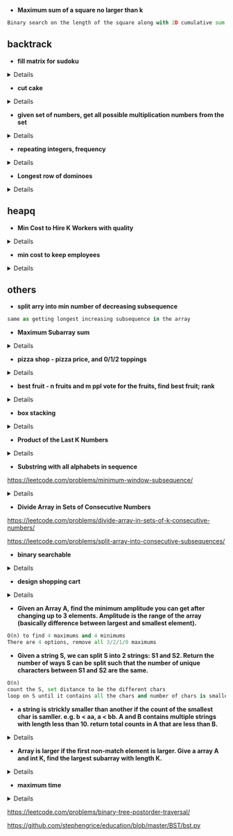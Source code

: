 * **Maximum sum of a square no larger than k**

```python
Binary search on the length of the square along with 2D cumulative sum
```

## backtrack

* **fill matrix for sudoku**
<details>

```python
def myrow(pos, n):
    # Returns a list of indices of all elements in the row containing position
    output = []
    pos = pos % n
    return list(range(pos,n**2,n))
    
def mycol(pos, n):
    # Returns a list of indices of all elements in the column containing position
    output = []
    pos = (pos // n)*n
    return list(range(pos, pos +n))

def top_diagonal(n):
    # Returns a list of indices of all elements in the top left to bottom right diagonal
    return [i*n + i for i in range(n)]

def other_diagonal(n):
    # Returns a list of indices of all elements in top right to bottom left diagonal
    return [i*n + n - i - 1 for i in range(n)]

def issafe(board, pos, x, n):
    # Returns True if x can be placed on the board
    global global_sum
    if(board[pos] is not None):
        return False
    if(x in board):
        return False
    if(pos == myrow(pos, n)[-1]):
        if(x + sum([board[r] for r in myrow(pos, n)[:-1]]) != global_sum):
            return False
    if(pos == mycol(pos, n)[-1]):
        if(x + sum([board[r] for r in mycol(pos, n)[:-1]]) != global_sum):
            return False
    if(pos == top_diagonal(n)[-1]):
        if(x + sum([board[r] for r in top_diagonal(n)[:-1]]) != global_sum):
            return False
    if(pos == other_diagonal(n)[-1]):
        if(x + sum([board[r] for r in other_diagonal(n)[:-1]]) != global_sum):
            return False
    return True

def fill(board, pos, n):
    #Backtracking through the board
    if(pos >= n**2):
        return True
    for num in range(1, n**2+1):
        if(issafe(board, pos, num, n)):
            board[pos] = num
            if(fill(board, pos+1, n)):
                return True
            else:
                board[pos] = None
    return False

n = 3
global_sum = n*(n**2+1)/2
board = [None]*(n**2)
val = fill(board, 0, n)
output = []
for i in range(n):
    output.append(board[i*n:i*n+n])
print(output)
print(val)
```
</details>

* **cut cake**
<details>

```Java
// Complexity O((H*W*K)*(H+W))
int main() {
    int H = 10;
    int W = 10;
    int k = 5;
    vector<vector<char>> cake = {
        {'v', 'v', 'v', 'v', 'v', 'v', 'v', 'v', 'v', 'v'},
        {'v', 'v', 'v', 'v', 'v', 'v', 'v', 'v', 'v', 'v'},
        {'v', 'v', 'v', 'v', 'v', 'v', 'v', 'v', 'v', 'v'},
        {'v', 'v', 'v', 'v', 'v', 'v', 'v', 'v', 'v', 'v'},
        {'v', 'v', 'v', 'v', 'v', 'v', 'v', 'v', 'v', 'v'},
        {'v', 'v', 'v', 'v', 'v', 'v', 'v', 'v', 'v', 'v'},
        {'v', 'v', 'v', 'v', 'v', 'v', 'v', 'v', 'v', 'v'},
        {'v', 'v', 'v', 'v', 'v', 'v', 'v', 'v', 'v', 'v'},
        {'v', 'v', 'v', 'v', 'v', 'v', 'v', 'v', 'v', 'v'},
        {'v', 'v', 'v', 'v', 'v', 'v', 'v', 'v', 'v', 'v'}
    };
    
    vector<vector<int>> staw(H+1, vector<int>(W+1, 0));
    
    staw[H-1][W-1] = (cake[H-1][W-1] == 'v') ? 1 : 0;
    
    for(int i = H-1;i>=0;i--) {
        for(int j = W-1;j>=0;j--) {
            if (i == H-1 && j == W-1) {
                staw[H-1][W-1] = (cake[H-1][W-1] == 'v') ? 1 : 0;
            } else if (i == H-1) {
                staw[i][j] = (cake[i][j] == 'v' ? 1 : 0) + staw[i][j+1];
            } else if (j == W-1) {
                staw[i][j] = (cake[i][j] == 'v' ? 1 : 0) + staw[i+1][j];
            } else {
                staw[i][j] = (cake[i][j] == 'v' ? 1 : 0) + staw[i+1][j] + staw[i][j+1] - staw[i+1][j+1];
            }
        }
    }
    
    vector<vector<vector<int>>> dp(H+1, vector<vector<int>>(W+1, vector<int>(k+1, 0)));
    
    
    for(int i = H-1;i>=0;i--) {
        for(int j = W-1;j>=0;j--) {
            dp[i][j][0] = 0;
            dp[i][j][1] = ((staw[i][j] > 0) ? 1 : 0);
            if (i == H-1 && j == W-1) {
                continue;
            }
            for(int cuts = 2;cuts <= k; cuts++) {
                int curr = staw[i][j];
                for(int row = i;row < H-1;row++) {
                    if (staw[row+1][j] < curr){
                        dp[i][j][cuts] += dp[row+1][j][cuts-1];
                    }
                }
                // Cutting Ways vertically
                for(int col = j;col < W-1;col++) {
                    if (staw[i][col+1] < curr){
                        dp[i][j][cuts] += dp[i][col+1][cuts-1];
                    }
                }
            }
        }
    }
    
    cout<<dp[0][0][k];
}
```
</details>

* **given set of numbers, get all possible multiplication numbers from the set**
<details>

```java
vector<int> Get(vector<int> A) {
  vector<int> ans{1};
  for (int i = 0; i < A.size(); ++i) {
    int size = ans.size();
    for (int j = 0; j < size; ++j) {
      ans.emplace_back(A[i] * ans[j]);
    }
  }

  return ans;
}
```
</details>

* **repeating integers, frequency**
<details>

```python
def hasRepeats(nums, repeats):

    histogram = {}
    for num in nums:
        if num not in histogram:
            histogram[num] = 0
        
        histogram[num] += 1
    
    budget = list(histogram.values())

    def helper(budget,costs):

        if len(costs) == 0:
            return True

        c = costs.pop()
        result = False
        for i in range(len(budget)):
            if budget[i] < c:
                continue
            
            budget[i] -= c
            result = result or helper(budget,costs)
            if result:
                return True
            budget[i] += c
        
        return result
    
    return helper(budget,repeats)
```
</details>

* **Longest row of dominoes**
<details>

```python
def solution(dominoes):
    def helper(dominoes, sol):
        nonlocal res
        if len(sol) > len(res):
            res = sol[:]

        for i in range(len(dominoes)):
            if not sol or sol[-1][1] == dominoes[i][0]:
                sol.append(dominoes[i])
                new_dominoes = dominoes[:i] + dominoes[i+1:]
                helper(new_dominoes, sol)
                sol.pop()

    res = []
    helper(dominoes, [])
    return res
```
</details>


## heapq

* **Min Cost to Hire K Workers with quality**
<details>

```python
def mincostToHireWorkers(quality, wage, K):
    workers = sorted((w/q, q)
                        for q, w in zip(quality, wage))

    ans = float('inf')
    pool = []
    sumq = 0
    for ratio, q in workers:
        heapq.heappush(pool, -q)
        sumq += q

        if len(pool) > K:
            sumq += heapq.heappop(pool)

        if len(pool) == K:
            ans = min(ans, ratio * sumq)

    return float(ans)
```
</details>

* **min cost to keep employees**
<details>

```python
def solver(cost,salary,severance,nums):
    dp = {0:0}
    for req in nums:
        tmp = collections.defaultdict(lambda: float('inf'))
        for key in dp:
            if key >= req:
                for i in range(req,key+1):
                    tmp[i] = min(tmp[i],dp[key]+i*salary+(key-i)*severance)
            else:  tmp[req] = min(tmp[req],dp[key]+req*salary+(req-key)*cost)
        dp = tmp
    return min(dp.values())
```
</details>

## others

* **split arry into min number of decreasing subsequence**
```python
same as getting longest increasing subsequence in the array
```

* **Maximum Subarray sum**
<details>

```python
def maxSubArray(nums):
    curr = nums[0]
    res = nums[0]
    for i in range(1, len(nums)):
        curr = max(nums[i], nums[i]+curr)
        res = max(res, curr)
    return res

# divide and conquer
def cross_sum(nums, left, right, p): 
        if left == right:
            return nums[left]

        left_subsum = float('-inf')
        curr_sum = 0
        for i in range(p, left - 1, -1):
            curr_sum += nums[i]
            left_subsum = max(left_subsum, curr_sum)

        right_subsum = float('-inf')
        curr_sum = 0
        for i in range(p + 1, right + 1):
            curr_sum += nums[i]
            right_subsum = max(right_subsum, curr_sum)

        return left_subsum + right_subsum   

def helper(nums, left, right): 
    if left == right:
        return nums[left]
    
    p = (left + right) // 2
        
    left_sum = helper(nums, left, p)
    right_sum = helper(nums, p + 1, right)
    cross_sum = cross_sum(nums, left, right, p)
    
    return max(left_sum, right_sum, cross_sum)
    
def maxSubArray(nums):
    return helper(nums, 0, len(nums) - 1)
```
</details>

* **pizza shop - pizza price, and 0/1/2 toppings**
<details>

```python
def closestPrice(pizzas, toppings, x):
    import bisect
    closest = float('inf')
    new_toppings = [0]
# Generate combinations for 0, 1, and 2 toppings
    for i in range(len(toppings)):
        new_toppings.append(toppings[i])
        for j in range(i+1, len(toppings)):
            new_toppings.append(toppings[i] + toppings[j])
    new_toppings.sort()
    for pizza in pizzas:
        idx = bisect.bisect_left(new_toppings, x - pizza)
        for j in range(idx-1, idx+2):
            if 0 <= j < len(new_toppings):
                diff = abs(pizza + new_toppings[j] - x)
                if diff == abs(closest - x):
                    closest = min(closest, pizza + new_toppings[j]) # When two are equal, take the lowest one according to example 3
                elif diff < abs(closest - x):
                    closest = pizza + new_toppings[j]
    return closest
```
</details>

* **best fruit - n fruits and m ppl vote for the fruits, find best fruit; rank**
<details>

```python
# O(n*(m+n))
from collections import defaultdict
import math

def solve(N, M, A):
    favorites = [row[::-1] for row in A]
    remaining = set(range(1, N + 1))

    for r in range(N - 1):
        candidate_votes = {num: 0 for num in remaining}

        for row in favorites:
            while row[-1] not in remaining:
                row.pop()

            candidate_votes[row[-1]] += 1

        eliminate_num = -1
        eliminate_votes = math.inf

        for num, votes in candidate_votes.items():
            if votes < eliminate_votes or (
                votes == eliminate_votes and num < eliminate_num
            ):
                eliminate_num, eliminate_votes = num, votes

        remaining.discard(eliminate_num)

    return remaining.pop()
```

```python
def rankTeams(votes):
    n = len(votes[0])
    t = list(votes[0])
    d = collections.defaultdict(lambda:[0]*n)
    for i in votes:
        for j in range(n):
            d[i[j]][j] += 1
    t.sort(key=lambda x: [-i for i in d[x]] + [x])
    return "".join(t)
```
</details>

* **box stacking**
<details>

```Java
private static int solve1(int[][] nums) {
	Arrays.sort(nums, (a, b) -> a[0] == b[0] ? a[1] == b[1] ? a[2] - b[2] : a[1] - b[1] : a[0] - b[0]);
	int res = 0;
	int dp[] = new int[nums.length];
	for (int i = 0; i < nums.length; i++) {
		dp[i] = 1;
		for (int j = 0; j < i; j++) {
			if (nums[j][0] < nums[i][0] && nums[j][1] < nums[i][1] && nums[j][2] < nums[i][2])
				dp[i] = Math.max(dp[i], dp[j] + 1);
		}
		res = Math.max(dp[i], res);
	}
	return res;
}
```
</details>

* **Product of the Last K Numbers**
<details>

```python
class ProductOfNumbers:
    def __init__(self):
        self.product_table = [1]
        
    def add(self, num):
        if num != 0:
            self.product_table.append( num * self.product_table[-1] )
        else:
            self.product_table = [1]
            
    def getProduct(self, k):
        if k >= len( self.product_table ):
            return 0
        else:
            return self.product_table[-1] // self.product_table[-(k+1)]
```

```java
public class SlidingWindow {
    private LinkedList<Integer> storage;
    private int size;
    private int numZeros;
    private Integer product;

    public SlidingWindow(int k) {
        storage = new LinkedList<Integer>();
        size = k;
        product = new Integer(1);
    }

    public void add(int val) {
        if (size < 1) {
            return;
        }
        if (storage.size() >= size) {
            int divisor = storage.pollFirst();
            if (divisor == 0) {
                --numZeros;
            } else {
                product /= divisor;
            }
        }
        if (val == 0) {
            ++numZeros;
        } else {
            product *= val;
        }
        storage.addLast(val);
    }

    public int getProduct() {
        if (size == 0 || numZeros > 0) {
            return 0;
        }
        return product;
    }
}
```
</details>

* **Substring with all alphabets in sequence**

https://leetcode.com/problems/minimum-window-subsequence/

<details>

```java
class ShortestOrderSeq {
    public String shortestSeq(String s) {
        int[] alphabet = new int[26];
        for (int i=0; i<26; i++) alphabet[i] = -1;

        int start = 0; int end = Integer.MAX_VALUE;
        for (int i=0; i<s.length(); i++) {
            int ch = s.charAt(i) - 'a';

            if (ch < 0 || ch > 25) continue;

            if (ch == 25 && alphabet[24] != -1 && i+1-alphabet[24] < end-start) {
                start = alphabet[24]; end = i+1;
            }

           // if char is 'a' assign alphabet[0] with new position value
           // else assigning alphabet[ch] as alphabet[ch-1] ensures that alphabets are in proper sequence
            alphabet[ch] = (ch == 0) ? i : alphabet[ch-1];
        }

        return end==Integer.MAX_VALUE ? "" : s.substring(start, end);
    }

    public static void main(String[] args) {
        Scanner sc = new Scanner(System.in);
        String s = sc.nextLine();
        System.out.println(new ShortestOrderSeq().shortestSeq(s));
    }
}
```
</details>

* **Divide Array in Sets of Consecutive Numbers**

https://leetcode.com/problems/divide-array-in-sets-of-k-consecutive-numbers/

https://leetcode.com/problems/split-array-into-consecutive-subsequences/

* **binary searchable**
<details>

```python
def bs(arr):
    res = [False] * len(arr)
    def helper(left, right, upper, lower):
        if left <= right:
            mid = left + (right - left) // 2
            if arr[mid] > lower and arr[mid] < upper:
                res[mid] = True

            if left < right:
                helper(mid+1, right, upper, max(lower, arr[mid]))
                helper(left, mid-1, min(upper, arr[mid]), lower)
                
    helper(0, len(arr)-1, float('inf'), float('-inf'))
    
    return res
```
</details>

* **design shopping cart**
<details>

```java
public class ShoppingCart {
	// map1: offerID: prodID, price
    // map2: prodID: price, offerID (BST)
	public void addOffer(productID, offerID, price) {
	}

	public void removeOffer(offerID) {
	}

	public long getClosestOffer(productID, price) {
	}

}
```
</details>

* **Given an Array A, find the minimum amplitude you can get after changing up to 3 elements. Amplitude is the range of the array (basically difference between largest and smallest element).**

```python
O(n) to find 4 maximums and 4 minimums
There are 4 options, remove all 3/2/1/0 maximums
```

* **Given a string S, we can split S into 2 strings: S1 and S2. Return the number of ways S can be split such that the number of unique characters between S1 and S2 are the same.**

```python
O(n)
count the S, set distance to be the different chars
loop on S until it contains all the chars and number of chars is smaller than total count
```

* **a string is strickly smaller than another if the count of the smallest char is samller. e.g. b < aa, a < bb. A and B contains multiple strings with length less than 10. return total counts in A that are less than B.**
<details>

```python
def solve(A, B):
    wordsA = A.split(",")
    wordsB = B.split(",")
    freqCounter = [0] * 11
    
    for w in wordsA:
        minFreq = w.count(min(w))
        freqCounter[minFreq] += 1
    
    toReturn = []
    for w in wordsB:
        minFreq = w.count(min(w))
        toReturn.append(sum(freqCounter[:minFreq]))
    
    return toReturn
```
</details>

* **Array is larger if the first non-match element is larger. Give a array A and int K, find the largest subarray with length K.**
<details>

```python
# for unique values:
def largest_subarray(a, k):
    first_idx = 0
    for x in range(1, len(a) - k + 1):
        if a[first_idx] < a[x]:
            first_idx = x

    return a[first_idx:first_idx+k]

# non unique values
def largest_subarray(a, k):
    first_idx = 0
    for x in range(1, len(a) - k + 1):
        for i in range(k):
            if a[first_idx + i] < a[x + i]:
                first_idx = x
                break
            elif a[first_idx + i] > a[x + i]:
                break

    return a[first_idx:first_idx+k]
```
</details>

* **maximum time**
<details>

```python
def giveMeMaxTime(time):
    time = list(time)

    if time[0] == '?':
        if time[1] <= '3' or time[1] == '?':
            time[0] = '2'
        else:
            time[0] = '1'

    time[1] == '?':
        if time[0] == '2':
            time[1] = '3'
        else:
            time[1] = '9'

    if time[3] == '?':
        time[3] = '5'
    if time[4] == '?':
        time[4] = '9'

    return "".join(time)
```
</details>



https://leetcode.com/problems/binary-tree-postorder-traversal/


https://github.com/stephengrice/education/blob/master/BST/bst.py



